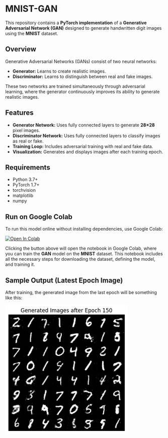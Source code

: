# MNIST-GAN

This repository contains a **PyTorch implementation** of a **Generative Adversarial Network (GAN)** designed to generate handwritten digit images using the **MNIST** dataset.

## Overview

Generative Adversarial Networks (GANs) consist of two neural networks:
- **Generator:** Learns to create realistic images.
- **Discriminator:** Learns to distinguish between real and fake images.

These two networks are trained simultaneously through adversarial learning, where the generator continuously improves its ability to generate realistic images.

## Features

- **Generator Network:** Uses fully connected layers to generate **28×28** pixel images.
- **Discriminator Network:** Uses fully connected layers to classify images as real or fake.
- **Training Loop:** Includes adversarial training with real and fake data.
- **Visualization:** Generates and displays images after each training epoch.

## Requirements

- Python 3.7+
- PyTorch 1.7+
- torchvision
- matplotlib
- numpy

## Run on Google Colab

To run this model online without installing dependencies, use Google Colab:

[![Open In Colab](https://colab.research.google.com/assets/colab-badge.svg)](https://colab.research.google.com/drive/1VJ6IaghZrRRhvxJNMnrgCsiZwxqwO7W8?usp=sharing)

Clicking the button above will open the notebook in Google Colab, where you can train the **GAN** model on the **MNIST** dataset. This notebook includes all the necessary steps for downloading the dataset, defining the model, and training it.

## Sample Output (Latest Epoch Image)

After training, the generated image from the last epoch will be something like this:

![Generated Image](https://github.com/SepehrNorouzi7/MNIST-GAN/blob/main/Generated%20Image.png)
